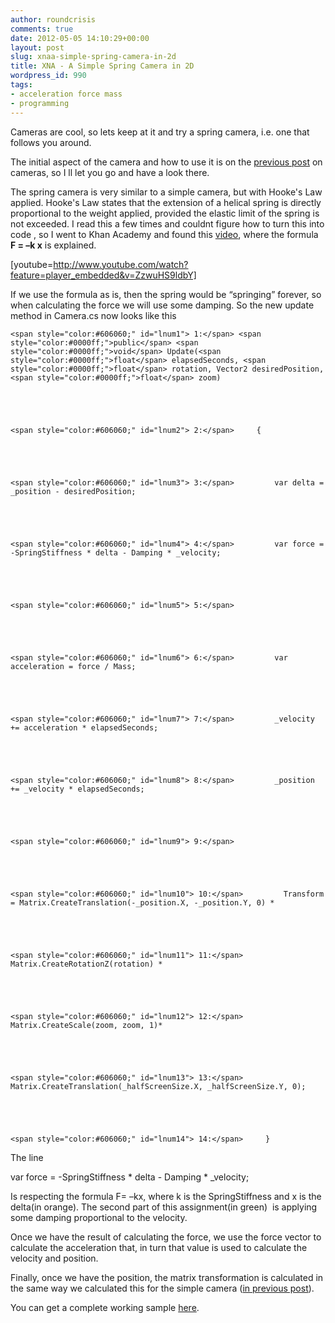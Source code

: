 ```yaml
---
author: roundcrisis
comments: true
date: 2012-05-05 14:10:29+00:00
layout: post
slug: xnaa-simple-spring-camera-in-2d
title: XNA - A Simple Spring Camera in 2D
wordpress_id: 990
tags:
- acceleration force mass
- programming
---
```


Cameras are cool, so lets keep at it and try a spring camera, i.e. one that follows you around.

The initial aspect of the camera and how to use it is on the [previous post](http://roundcrisis.com/2012/04/19/xna-a-simple-2d-camera/) on cameras, so I ll let you go and have a look there.

The spring camera is very similar to a simple camera, but with Hooke's Law applied. Hooke's Law states that the extension of a helical spring is directly proportional to the weight applied, provided the elastic limit of the spring is not exceeded. I read this a few times and couldnt figure how to turn this into code , so I went to Khan Academy and found this [video](http://www.youtube.com/watch?feature=player_embedded&v=ZzwuHS9ldbY#!), where the formula **F = –k x** is explained.

[youtube=http://www.youtube.com/watch?feature=player_embedded&v=ZzwuHS9ldbY]

If we use the formula as is, then the spring would be “springing” forever, so when calculating the force we will use some damping. So the new update method in Camera.cs now looks like this







    
    <span style="color:#606060;" id="lnum1"> 1:</span> <span style="color:#0000ff;">public</span> <span style="color:#0000ff;">void</span> Update(<span style="color:#0000ff;">float</span> elapsedSeconds, <span style="color:#0000ff;">float</span> rotation, Vector2 desiredPosition, <span style="color:#0000ff;">float</span> zoom)




    
    <span style="color:#606060;" id="lnum2"> 2:</span>     {




    
    <span style="color:#606060;" id="lnum3"> 3:</span>         var delta = _position - desiredPosition;




    
    <span style="color:#606060;" id="lnum4"> 4:</span>         var force = -SpringStiffness * delta - Damping * _velocity;




    
    <span style="color:#606060;" id="lnum5"> 5:</span>




    
    <span style="color:#606060;" id="lnum6"> 6:</span>         var acceleration = force / Mass;




    
    <span style="color:#606060;" id="lnum7"> 7:</span>         _velocity += acceleration * elapsedSeconds;




    
    <span style="color:#606060;" id="lnum8"> 8:</span>         _position += _velocity * elapsedSeconds;




    
    <span style="color:#606060;" id="lnum9"> 9:</span>




    
    <span style="color:#606060;" id="lnum10"> 10:</span>         Transform = Matrix.CreateTranslation(-_position.X, -_position.Y, 0) *




    
    <span style="color:#606060;" id="lnum11"> 11:</span>                     Matrix.CreateRotationZ(rotation) *




    
    <span style="color:#606060;" id="lnum12"> 12:</span>                     Matrix.CreateScale(zoom, zoom, 1)*




    
    <span style="color:#606060;" id="lnum13"> 13:</span>                     Matrix.CreateTranslation(_halfScreenSize.X, _halfScreenSize.Y, 0);




    
    <span style="color:#606060;" id="lnum14"> 14:</span>     }










The line

var force = -SpringStiffness * delta - Damping * _velocity;

Is respecting the formula F= –kx, where k is the SpringStiffness and x is the delta(in orange). The second part of this assignment(in green)  is applying some damping proportional to the velocity.

Once we have the result of calculating the force, we use the force vector to calculate the acceleration that, in turn that value is used to calculate the velocity and position.

Finally, once we have the position, the matrix transformation is calculated in the same way we calculated this for the simple camera ([in previous post](http://roundcrisis.com/2012/04/19/xna-a-simple-2d-camera/)).

You can get a complete working sample [here](https://github.com/Andrea/SpringCamera2dXNA).
